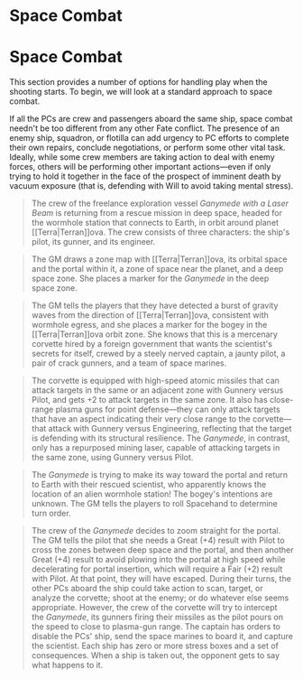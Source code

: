 # Space Combat

# Space Combat

This section provides a number of options for handling play when the shooting starts. To begin, we will look at a standard approach to space combat.

If all the PCs are crew and passengers aboard the same ship, space combat needn't be too different from any other Fate conflict. The presence of an enemy ship, squadron, or flotilla can add urgency to PC efforts to complete their own repairs, conclude negotiations, or perform some other vital task. Ideally, while some crew members are taking action to deal with enemy forces, others will be performing other important actions—even if only trying to hold it together in the face of the prospect of imminent death by vacuum exposure (that is, defending with Will to avoid taking mental stress).

> The crew of the freelance exploration vessel _Ganymede with a Laser Beam_ is returning from a rescue mission in deep space, headed for the wormhole station that connects to Earth, in orbit around planet [[Terra|Terran]]ova. The crew consists of three characters: the ship's pilot, its gunner, and its engineer.

> The GM draws a zone map with [[Terra|Terran]]ova, its orbital space and the portal within it, a zone of space near the planet, and a deep space zone. She places a marker for the _Ganymede_ in the deep space zone.

> The GM tells the players that they have detected a burst of gravity waves from the direction of [[Terra|Terran]]ova, consistent with wormhole egress, and she places a marker for the bogey in the [[Terra|Terran]]ova orbit zone. She knows that this is a mercenary corvette hired by a foreign government that wants the scientist's secrets for itself, crewed by a steely nerved captain, a jaunty pilot, a pair of crack gunners, and a team of space marines.

> The corvette is equipped with high-speed atomic missiles that can attack targets in the same or an adjacent zone with Gunnery versus Pilot, and gets +2 to attack targets in the same zone. It also has close-range plasma guns for point defense—they can only attack targets that have an aspect indicating their very close range to the corvette—that attack with Gunnery versus Engineering, reflecting that the target is defending with its structural resilience. The _Ganymede_, in contrast, only has a repurposed mining laser, capable of attacking targets in the same zone, using Gunnery versus Pilot.

> The _Ganymede_ is trying to make its way toward the portal and return to Earth with their rescued scientist, who apparently knows the location of an alien wormhole station! The bogey's intentions are unknown. The GM tells the players to roll Spacehand to determine turn order.

> The crew of the _Ganymede_ decides to zoom straight for the portal. The GM tells the pilot that she needs a Great (+4) result with Pilot to cross the zones between deep space and the portal, and then another Great (+4) result to avoid plowing into the portal at high speed while decelerating for portal insertion, which will require a Fair (+2) result with Pilot. At that point, they will have escaped. During their turns, the other PCs aboard the ship could take action to scan, target, or analyze the corvette; shoot at the enemy; or do whatever else seems appropriate. However, the crew of the corvette will try to intercept the _Ganymede_, its gunners firing their missiles as the pilot pours on the speed to close to plasma-gun range. The captain has orders to disable the PCs' ship, send the space marines to board it, and capture the scientist. Each ship has zero or more stress boxes and a set of consequences. When a ship is taken out, the opponent gets to say what happens to it.